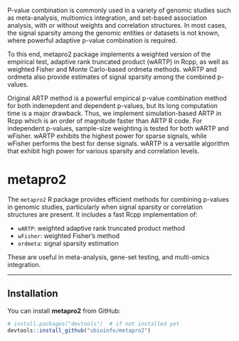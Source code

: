 P-value combination is commonly used in a variety of genomic studies such as meta-analysis, multiomics integration, and set-based association analysis, with or without weights and correlation structures. 
In most cases, the signal sparsity among the genomic entities or datasets is not known, where powerful adaptive p-value combination is required.

To this end, metapro2 package implements a weighted version of the empirical test, adaptive rank truncated product (wARTP) in Rcpp, as well as weighted Fisher and Monte Carlo-based ordmeta methods. 
wARTP and ordmeta also provide estimates of signal sparsity among the combined p-values.

Original ARTP method is a powerful empirical p-value combination method for both indenepdent and dependent p-values, but its long computation time is a major drawback. 
Thus, we implement simulation-based ARTP in Rcpp which is an order of magnitude faster than ARTP R code. For independent p-values, sample-size weighting is tested for both wARTP and wFisher. 
wARTP exhibits the highest power for sparse signals, while wFisher performs the best for dense signals. wARTP is a versatile algorithm that exhibit high power for various sparsity and correlation levels.


# metapro2

The `metapro2` R package provides efficient methods for combining p-values in genomic studies, particularly when signal sparsity or correlation structures are present. It includes a fast Rcpp implementation of:

- `wARTP`: weighted adaptive rank truncated product method  
- `wFisher`: weighted Fisher’s method  
- `ordmeta`: signal sparsity estimation  

These are useful in meta-analysis, gene-set testing, and multi-omics integration.

---

## Installation

You can install **metapro2** from GitHub:

```r
# install.packages("devtools")  # if not installed yet
devtools::install_github("ubioinfo/metapro2")
